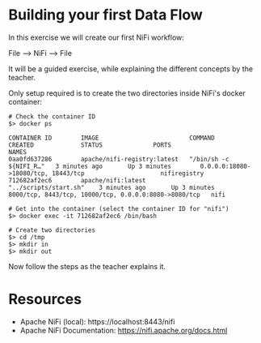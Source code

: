 # Building your first Data Flow

In this exercise we will create our first NiFi workflow:

File --> NiFi --> File

It will be a guided exercise, while explaining the different concepts by the teacher.

Only setup required is to create the two directories inside NiFi's docker container:

```shell
# Check the container ID
$> docker ps

CONTAINER ID        IMAGE                         COMMAND                  CREATED             STATUS              PORTS                                                   NAMES
0aa0fd637286        apache/nifi-registry:latest   "/bin/sh -c ${NIFI_R…"   3 minutes ago       Up 3 minutes        0.0.0.0:18080->18080/tcp, 18443/tcp                     nifiregistry
712682af2ec6        apache/nifi:latest            "../scripts/start.sh"    3 minutes ago       Up 3 minutes        8000/tcp, 8443/tcp, 10000/tcp, 0.0.0.0:8080->8080/tcp   nifi

# Get into the container (select the container ID for "nifi")
$> docker exec -it 712682af2ec6 /bin/bash

# Create two directories
$> cd /tmp
$> mkdir in
$> mkdir out
```

Now follow the steps as the teacher explains it.

# Resources

* Apache NiFi (local): https://localhost:8443/nifi
* Apache NiFi Documentation: https://nifi.apache.org/docs.html
